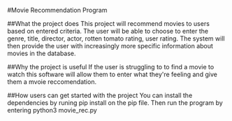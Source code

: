 #Movie Recommendation Program

##What the project does 
This project will recommend movies to users based on entered criteria. The user will be able to choose to enter the genre, title, director, actor, rotten tomato rating, user rating. The system will then provide the user with increasingly  more specific information about movies in the database. 

##Why the project is useful 
If the user is struggling to to find a movie to watch this software will allow them to enter what they're feeling and give them a mvoie reccomendation. 

##How users can get started with the project
You can install the dependencies by runing pip install on the pip file. Then run the program by entering python3 movie_rec.py